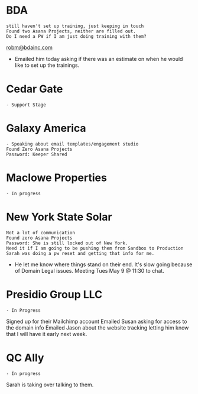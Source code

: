 # BDA
	still haven't set up training, just keeping in touch
	Found two Asana Projects, neither are filled out.
	Do I need a PW if I am just doing training with them?
robm@bdainc.com
- Emailed him today asking if there was an estimate on when he would like to set up the trainings. 

# Cedar Gate
	- Support Stage


# Galaxy America
	- Speaking about email templates/engagement studio
	Found Zero Asana Projects
	Password: Keeper Shared

# Maclowe Properties
	- In progress


# New York State Solar
	Not a lot of communication 
	Found zero Asana Projects
	Password: She is still locked out of New York. 
	Need it if I am going to be pushing them from Sandbox to Production
	Sarah was doing a pw reset and getting that info for me. 
- He let me know where things stand on their end. It's slow going because of Domain Legal issues. Meeting Tues May 9 @ 11:30 to chat. 


# Presidio Group LLC
	- In Progress
Signed up for their Mailchimp account
Emailed Susan asking for access to the domain info
Emailed Jason about the website tracking letting him know that I will have it early next week. 

# QC Ally
	- In progress
Sarah is taking over talking to them. 